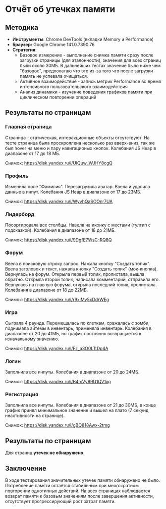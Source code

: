 # Отчёт об утечках памяти

## Методика

- **Инструменты:** Chrome DevTools (вкладки Memory и Performance)
- **Браузер:** Google Chrome 141.0.7390.76
- **Стратегия:**
  - Базовое измерение - выполнение снимка памяти сразу после загрузки страницы (для эталонности), значения для всех страниц были около 30МБ. В дальнейших тестах значение было ниже чем "базовое", предполагаю что это из-за того что после загрузки память не успевала очищаться.
  - Активное взаимодействие - запись метрик Performance во время интенсивного пользовательского взаимодействия
  - Анализ динамики - изучение поведения графиков памяти при циклическом повторении операций

## Результаты по страницам

### Главная страница

Страница - статическая, интеракционные объекты отсутствуют. На тесте страница была проскроллена несколько раз вверх-вниз, так же был hover на меню и пару навигационых кнопок. Колебания JS Heap в диапазоне от 17 до 18 МБ.

Снимок: https://disk.yandex.ru/i/UlQuw_WJHY8cgQ

### Профиль

Изменила поле "Фамилия". Перезагрузила аватар. Ввела и удалила данные в инпут. Колебания JS Heap в диапазоне от 17 до 23МБ.

Снимок: https://disk.yandex.ru/i/WyvhQaSOOnr7UA

### Лидерборд

Посортировала все столбцы. Навела на иконку с местами (тултип с подсказкой). Колебания в диапазоне от 18 до 21МБ.

Снимок: https://disk.yandex.ru/i/9DgfE7WsC-RQ8Q

### Форум

Ввела в поисковую строку запрос. Нажала кнопку "Создать топик". Ввела заголовок и текст, нажала кнопку "Создать топик" (мок-кнопка). Вернулась на форум. Открыла первый топик, пролистала, вышла обратно. Открыла второй топик, написала комментарий, отправила его. Вернулась на главную форума, открыла последний топик, пролистала. Колебания в диапазоне от 18 до 22МБ.

Снимок: https://disk.yandex.ru/i/r9xiMy5xDdrWEg

### Игра

Сыграла 4 раунда. Перемещалась по клеткам, сражалась с зомби, поднимала айтемы в инвентарь, применяла инвентарь. Колебания в диапазоне от 20 до 41МБ, но график постоянно возвращается к изначальному значению.

Снимок: https://disk.yandex.ru/i/Fz_a3O0LTtDp4A

### Логин

Заполнила все инпуты. Колебания в диапазоне от 20 до 24МБ.

Снимок: https://disk.yandex.ru/i/B4mVy89U1QV1xg

### Регистрация

Заполнила все инпуты. Колебания в диапазоне от 21 до 30МБ, в конце график принял минимальное значение и вышел на плато (7 секунд неактивности на странице).

Снимок: https://disk.yandex.ru/i/gBQ818Awx-2tmg

## Результаты по страницам

Для страниц **утечек не обнаружено**.

## Заключение

В ходе тестирования значительных утечек памяти обнаружено не было. Потребление памяти остаётся стабильным при многократном повторении однотипных действий. На всех страницах наблюдается возврат памяти к базовым значениям после завершения активности, отсутствует прогрессирующий рост затрат памяти.
